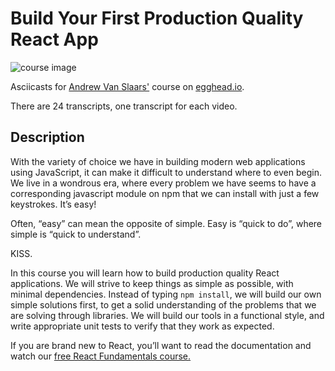 # Build Your First Production Quality React App

![course image](https://d2eip9sf3oo6c2.cloudfront.net/series/covers/000/000/092/full/EGH_ProductReact-2-cover.png?1485298529)

Asciicasts for [Andrew Van Slaars'](http://vanslaars.io) course on [egghead.io](https://egghead.io).

There are 24 transcripts, one transcript for each video.

## Description
With the variety of choice we have in building modern web applications using JavaScript, it can make it difficult to understand where to even begin. We live in a wondrous era, where every problem we have seems to have a corresponding javascript module on npm that we can install with just a few keystrokes. It’s easy!

Often, “easy” can mean the opposite of simple. Easy is “quick to do”, where simple is “quick to understand”.

KISS.

In this course you will learn how to build production quality React applications. We will strive to keep things as simple as possible, with minimal dependencies. Instead of typing `npm install`, we will build our own simple solutions first, to get a solid understanding of the problems that we are solving through libraries. We will build our tools in a functional style, and write appropriate unit tests to verify that they work as expected.

If you are brand new to React, you’ll want to read the documentation and watch our [free React Fundamentals course.](https://egghead.io/courses/react-fundamentals)
